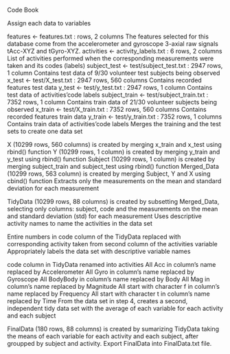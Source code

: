 Code Book



Assign each data to variables

features <- features.txt : 
rows, 2 columns
The features selected for this database come from the accelerometer and gyroscope 3-axial raw signals tAcc-XYZ and tGyro-XYZ.
activities <- activity_labels.txt : 6 rows, 2 columns
List of activities performed when the corresponding measurements were taken and its codes (labels)
subject_test <- test/subject_test.txt : 2947 rows, 1 column
Contains test data of 9/30 volunteer test subjects being observed
x_test <- test/X_test.txt : 2947 rows, 560 columns
Contains recorded features test data
y_test <- test/y_test.txt : 2947 rows, 1 column Contains test data of activities’code labels
subject_train <- test/subject_train.txt : 7352 rows, 1 column
Contains train data of 21/30 volunteer subjects being observed
x_train <- test/X_train.txt : 7352 rows, 560 columns
Contains recorded features train data
y_train <- test/y_train.txt : 7352 rows, 1 columns
Contains train data of activities’code labels
Merges the training and the test sets to create one data set

X (10299 rows, 560 columns) is created by merging x_train and x_test using rbind() function
Y (10299 rows, 1 column) is created by merging y_train and y_test using rbind() function
Subject (10299 rows, 1 column) is created by merging subject_train and subject_test using rbind() function
Merged_Data (10299 rows, 563 column) is created by merging Subject, Y and X using cbind() function
Extracts only the measurements on the mean and standard deviation for each measurement

TidyData (10299 rows, 88 columns) is created by subsetting Merged_Data, selecting only columns: subject, code and the measurements on the mean and standard deviation (std) for each measurement
Uses descriptive activity names to name the activities in the data set

Entire numbers in code column of the TidyData replaced with corresponding activity taken from second column of the activities variable
Appropriately labels the data set with descriptive variable names

code column in TidyData renamed into activities
All Acc in column’s name replaced by Accelerometer
All Gyro in column’s name replaced by Gyroscope
All BodyBody in column’s name replaced by Body
All Mag in column’s name replaced by Magnitude
All start with character f in column’s name replaced by Frequency
All start with character t in column’s name replaced by Time
From the data set in step 4, creates a second, independent tidy data set with the average of each variable for each activity and each subject

FinalData (180 rows, 88 columns) is created by sumarizing TidyData taking the means of each variable for each activity and each subject, after groupped by subject and activity.
Export FinalData into FinalData.txt file.
